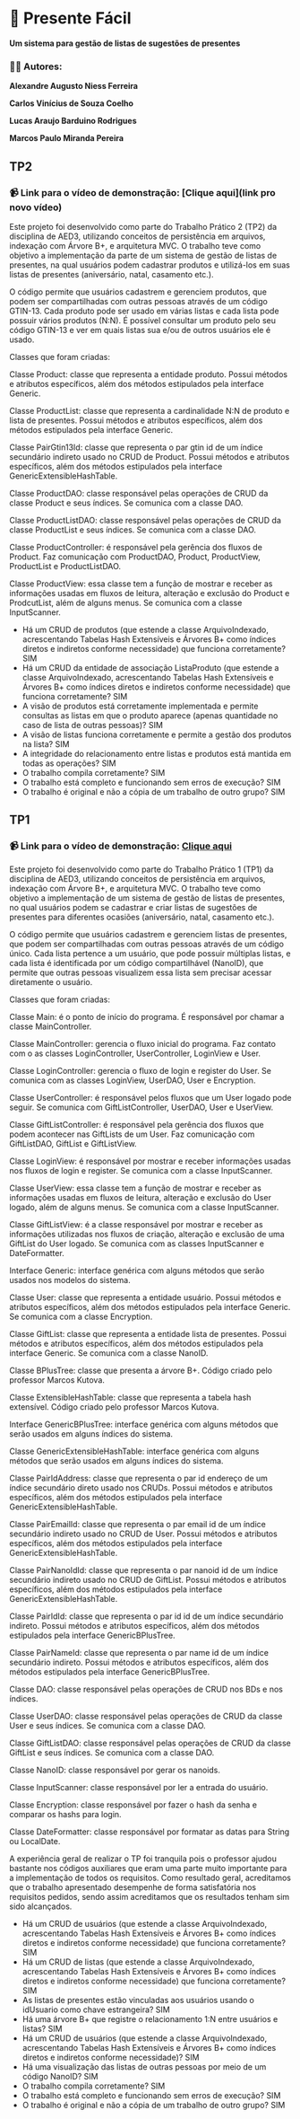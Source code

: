 # 🎁 Presente Fácil
**Um sistema para gestão de listas de sugestões de presentes**

### 👨‍💻 Autores:
**Alexandre Augusto Niess Ferreira**

**Carlos Vinícius de Souza Coelho**

**Lucas Araujo Barduino Rodrigues**

**Marcos Paulo Miranda Pereira**

## TP2

### 📹 Link para o vídeo de demonstração: [Clique aqui](link pro novo vídeo)

Este projeto foi desenvolvido como parte do Trabalho Prático 2 (TP2) da disciplina de AED3, utilizando conceitos de persistência em arquivos, indexação com Árvore B+, e arquitetura MVC. O trabalho teve como objetivo a implementação da parte de um sistema de gestão de listas de presentes, na qual usuários podem cadastrar produtos e utilizá-los em suas listas de presentes (aniversário, natal, casamento etc.).

O código permite que usuários cadastrem e gerenciem produtos, que podem ser compartilhadas com outras pessoas através de um código GTIN-13. Cada produto pode ser usado em várias listas e cada lista pode possuir vários produtos (N:N). É possível consultar um produto pelo seu código GTIN-13 e ver em quais listas sua e/ou de outros usuários ele é usado.

Classes que foram criadas:

Classe Product: classe que representa a entidade produto. Possui métodos e atributos específicos, além dos métodos estipulados pela interface Generic.

Classe ProductList: classe que representa a cardinalidade N:N de produto e lista de presentes. Possui métodos e atributos específicos, além dos métodos estipulados pela interface Generic.

Classe PairGtin13Id: classe que representa o par gtin id de um índice secundário indireto usado no CRUD de Product. Possui métodos e atributos específicos, além dos métodos estipulados pela interface GenericExtensibleHashTable.

Classe ProductDAO: classe responsável pelas operações de CRUD da classe Product e seus índices. Se comunica com a classe DAO.

Classe ProductListDAO: classe responsável pelas operações de CRUD da classe ProductList e seus índices. Se comunica com a classe DAO.

Classe ProductController: é responsável pela gerência dos fluxos de Product. Faz comunicação com ProductDAO, Product, ProductView, ProductList e ProductListDAO.

Classe ProductView: essa classe tem a função de mostrar e receber as informações usadas em fluxos de leitura, alteração e exclusão do Product e ProdcutList, além de alguns menus. Se comunica com a classe InputScanner.

- Há um CRUD de produtos (que estende a classe ArquivoIndexado, acrescentando Tabelas Hash Extensíveis e Árvores B+ como índices diretos e indiretos conforme necessidade) que funciona corretamente? SIM
- Há um CRUD da entidade de associação ListaProduto (que estende a classe ArquivoIndexado, acrescentando Tabelas Hash Extensíveis e Árvores B+ como índices diretos e indiretos conforme necessidade) que funciona corretamente? SIM
- A visão de produtos está corretamente implementada e permite consultas as listas em que o produto aparece (apenas quantidade no caso de lista de outras pessoas)? SIM
- A visão de listas funciona corretamente e permite a gestão dos produtos na lista? SIM
- A integridade do relacionamento entre listas e produtos está mantida em todas as operações? SIM
- O trabalho compila corretamente? SIM
- O trabalho está completo e funcionando sem erros de execução? SIM
- O trabalho é original e não a cópia de um trabalho de outro grupo? SIM


## TP1

### 📹 Link para o vídeo de demonstração: [Clique aqui](https://youtu.be/eIU2AnrRZWI)

Este projeto foi desenvolvido como parte do Trabalho Prático 1 (TP1) da disciplina de AED3, utilizando conceitos de persistência em arquivos, indexação com Árvore B+, e arquitetura MVC. O trabalho teve como objetivo a implementação de um sistema de gestão de listas de presentes, no qual usuários podem se cadastrar e criar listas de sugestões de presentes para diferentes ocasiões (aniversário, natal, casamento etc.).

O código permite que usuários cadastrem e gerenciem listas de presentes, que podem ser compartilhadas com outras pessoas através de um código único. Cada lista pertence a um usuário, que pode possuir múltiplas listas, e cada lista é identificada por um código compartilhável (NanoID), que permite que outras pessoas visualizem essa lista sem precisar acessar diretamente o usuário.

Classes que foram criadas:

Classe Main: é o ponto de início do programa. É responsável por chamar a classe MainController.

Classe MainController: gerencia o fluxo inicial do programa. Faz contato com o as classes LoginController, UserController, LoginView e User.

Classe LoginController: gerencia o fluxo de login e register do User. Se comunica com as classes LoginView, UserDAO, User e Encryption.

Classe UserController: é responsável pelos fluxos que um User logado pode seguir. Se comunica com GiftListController, UserDAO, User e UserView.

Classe GiftListController: é responsável pela gerência dos fluxos que podem acontecer nas GiftLists de um User. Faz comunicação com GiftListDAO, GiftList e GiftListView.

Classe LoginView: é responsável por mostrar e receber informações usadas nos fluxos de login e register. Se comunica com a classe InputScanner.

Classe UserView: essa classe tem a função de mostrar e receber as informações usadas em fluxos de leitura, alteração e exclusão do User logado, além de alguns menus. Se comunica com a classe InputScanner.

Classe GiftListView: é a classe responsável por mostrar e receber as informações utilizadas nos fluxos de criação, alteração e exclusão de uma GiftList do User logado. Se comunica com as classes InputScanner e DateFormatter.

Interface Generic: interface genérica com alguns métodos que serão usados nos modelos do sistema.

Classe User: classe que representa a entidade usuário. Possui métodos e atributos específicos, além dos métodos estipulados pela interface Generic. Se comunica com a classe Encryption.

Classe GiftList: classe que representa a entidade lista de presentes. Possui métodos e atributos específicos, além dos métodos estipulados pela interface Generic. Se comunica com a classe NanoID.

Classe BPlusTree: classe que presenta a árvore B+. Código criado pelo professor Marcos Kutova.

Classe ExtensibleHashTable: classe que representa a tabela hash extensível. Código criado pelo professor Marcos Kutova.

Interface GenericBPlusTree: interface genérica com alguns métodos que serão usados em alguns índices do sistema.

Classe GenericExtensibleHashTable: interface genérica com alguns métodos que serão usados em alguns índices do sistema.

Classe PairIdAddress: classe que representa o par id endereço de um índice secundário direto usado nos CRUDs. Possui métodos e atributos específicos, além dos métodos estipulados pela interface GenericExtensibleHashTable.

Classe PairEmailId: classe que representa o par email id de um índice secundário indireto usado no CRUD de User. Possui métodos e atributos específicos, além dos métodos estipulados pela interface GenericExtensibleHashTable.

Classe PairNanoIdId: classe que representa o par nanoid id de um índice secundário indireto usado no CRUD de GiftList. Possui métodos e atributos específicos, além dos métodos estipulados pela interface GenericExtensibleHashTable.

Classe PairIdId: classe que representa o par id id de um índice secundário indireto. Possui métodos e atributos específicos, além dos métodos estipulados pela interface GenericBPlusTree.

Classe PairNameId: classe que representa o par name id de um índice secundário indireto. Possui métodos e atributos específicos, além dos métodos estipulados pela interface GenericBPlusTree.

Classe DAO: classe responsável pelas operações de CRUD nos BDs e nos índices.

Classe UserDAO: classe responsável pelas operações de CRUD da classe User e seus índices. Se comunica com a classe DAO.

Classe GiftListDAO: classe responsável pelas operações de CRUD da classe GiftList e seus índices. Se comunica com a classe DAO.

Classe NanoID: classe responsável por gerar os nanoids.

Classe InputScanner: classe responsável por ler a entrada do usuário.

Classe Encryption: classe responsável por fazer o hash da senha e comparar os hashs para login.

Classe DateFormatter: classe responsável por formatar as datas para String ou LocalDate.

A experiência geral de realizar o TP foi tranquila pois o professor ajudou bastante nos códigos auxiliares que eram uma parte muito importante para a implementação de todos os requisitos. Como resultado geral, acreditamos que o trabalho apresentado desempenhe de forma satisfatória nos requisitos pedidos, sendo assim acreditamos que os resultados tenham sim sido alcançados.

- Há um CRUD de usuários (que estende a classe ArquivoIndexado, acrescentando Tabelas Hash Extensíveis e Árvores B+ como índices diretos e indiretos conforme necessidade) que funciona corretamente? SIM
- Há um CRUD de listas (que estende a classe ArquivoIndexado, acrescentando Tabelas Hash Extensíveis e Árvores B+ como índices diretos e indiretos conforme necessidade) que funciona corretamente? SIM
- As listas de presentes estão vinculadas aos usuários usando o idUsuario como chave estrangeira? SIM
- Há uma árvore B+ que registre o relacionamento 1:N entre usuários e listas? SIM
- Há um CRUD de usuários (que estende a classe ArquivoIndexado, acrescentando Tabelas Hash Extensíveis e Árvores B+ como índices diretos e indiretos conforme necessidade)? SIM
- Há uma visualização das listas de outras pessoas por meio de um código NanoID? SIM
- O trabalho compila corretamente? SIM
- O trabalho está completo e funcionando sem erros de execução? SIM
- O trabalho é original e não a cópia de um trabalho de outro grupo? SIM
